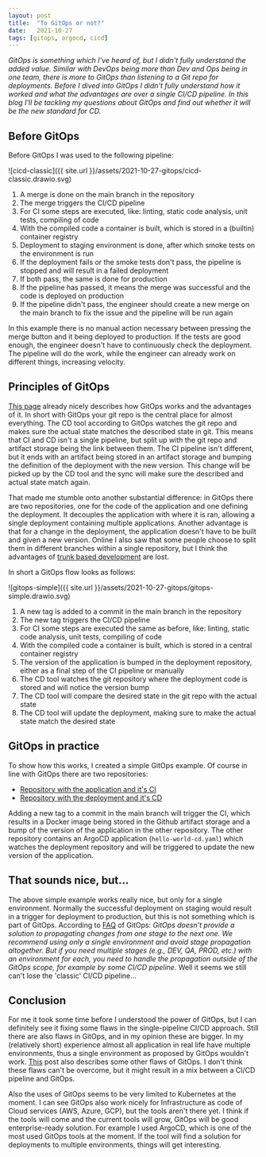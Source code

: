 ```yaml
---
layout: post
title:  "To GitOps or not?"
date:   2021-10-27
tags: [gitops, argocd, cicd]
---
```


_GitOps is something which I've heard of, but I didn't fully understand the added value. Similar with DevOps being more than Dev and Ops being in one team, there is more to GitOps than listening to a Git repo for deployments. Before I dived into GitOps I didn't fully understand how it worked and what the advantages are over a single CI/CD pipeline. In this blog I'll be tackling my questions about GitOps and find out whether it will be the new standard for CD._

## Before GitOps

Before GitOps I was used to the following pipeline:

![cicd-classic]({{ site.url }}/assets/2021-10-27-gitops/cicd-classic.drawio.svg)

1. A merge is done on the main branch in the repository
2. The merge triggers the CI/CD pipeline
3. For CI some steps are executed, like: linting, static code analysis, unit tests, compiling of code
4. With the compiled code a container is built, which is stored in a (builtin) container registry
5. Deployment to staging environment is done, after which smoke tests on the environment is run
6. If the deployment fails or the smoke tests don't pass, the pipeline is stopped and will result in a failed deployment
7. If both pass, the same is done for production
8. If the pipeline has passed, it means the merge was successful and the code is deployed on production
9. If the pipeline didn't pass, the engineer should create a new merge on the main branch to fix the issue and the pipeline will be run again

In this example there is no manual action necessary between pressing the merge button and it being deployed to production. If the tests are good enough, the engineer doesn't have to continuously check the deployment. The pipeline will do the work, while the engineer can already work on different things, increasing velocity.

## Principles of GitOps

[This page](https://www.gitops.tech/) already nicely describes how GitOps works and the advantages of it. In short with GitOps your git repo is the central place for almost everything. The CD tool according to GitOps watches the git repo and makes sure the actual state matches the described state in git. This means that CI and CD isn't a single pipeline, but split up with the git repo and artifact storage being the link between them. The CI pipeline isn't different, but it ends with an artifact being stored in an artifact storage and bumping the definition of the deployment with the new version. This change will be picked up by the CD tool and the sync will make sure the described and actual state match again. 

That made me stumble onto another substantial difference: in GitOps there are two repositories, one for the code of the application and one defining the deployment. It decouples the application with where it is ran, allowing a single deployment containing multiple applications. Another advantage is that for a change in the deployment, the application doesn't have to be built and given a new version. Online I also saw that some people choose to split them in different branches within a single repository, but I think the advantages of [trunk based development](https://trunkbaseddevelopment.com/) are lost.

In short a GitOps flow looks as follows:

![gitops-simple]({{ site.url }}/assets/2021-10-27-gitops/gitops-simple.drawio.svg)

1. A new tag is added to a commit in the main branch in the repository
2. The new tag triggers the CI/CD pipeline
3. For CI some steps are executed the same as before, like: linting, static code analysis, unit tests, compiling of code
4. With the compiled code a container is built, which is stored in a central container registry
5. The version of the application is bumped in the deployment repository, either as a final step of the CI pipeline or manually 
6. The CD tool watches the git repository where the deployment code is stored and will notice the version bump
7. The CD tool will compare the desired state in the git repo with the actual state
8. The CD tool will update the deployment, making sure to make the actual state match the desired state

## GitOps in practice

To show how this works, I created a simple GitOps example. Of course in line with GitOps there are two repositories:

* [Repository with the application and it's CI](https://github.com/p4k03n4t0r/simpleflaskapplication)
* [Repository with the deployment and it's CD](https://github.com/p4k03n4t0r/gitops)

Adding a new tag to a commit in the main branch will trigger the CI, which results in a Docker image being stored in the Github artifact storage and a bump of the version of the application in the other repository. The other repository contains an ArgoCD application (`hello-world-cd.yaml`) which watches the deployment repository and will be triggered to update the new version of the application.

## That sounds nice, but...

The above simple example works really nice, but only for a single environment. Normally the successful deployment on staging would result in a trigger for deployment to production, but this is not something which is part of GitOps. According to [FAQ](https://www.gitops.tech/#faq) of GitOps: _GitOps doesn’t provide a solution to propagating changes from one stage to the next one. We recommend using only a single environment and avoid stage propagation altogether. But if you need multiple stages (e.g., DEV, QA, PROD, etc.) with an environment for each, you need to handle the propagation outside of the GitOps scope, for example by some CI/CD pipeline._ Well it seems we still can't lose the 'classic' CI/CD pipeline... 

## Conclusion

For me it took some time before I understood the power of GitOps, but I can definitely see it fixing some flaws in the single-pipeline CI/CD approach. Still there are also flaws in GitOps, and in my opinion these are bigger. In my (relatively short) experience almost all application in real life have multiple environments, thus a single environment as proposed by GitOps wouldn't work. [This](https://codefresh.io/about-gitops/pains-gitops-1-0/) post also describes some other flaws of GitOps. I don't think these flaws can't be overcome, but it might result in a mix between a CI/CD pipeline and GitOps. 

Also the uses of GitOps seems to be very limited to Kubernetes at the moment. I can see GitOps also work nicely for Infrastructure as code of Cloud services (AWS, Azure, GCP), but the tools aren't there yet. I think if the tools will come and the current tools will grow, GitOps will be good enterprise-ready solution. For example I used ArgoCD, which is one of the most used GitOps tools at the moment. If the tool will find a solution for deployments to multiple environments, things will get interesting.
